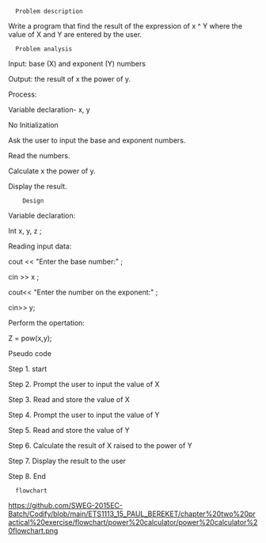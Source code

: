       Problem description   
 

Write a program that find the result of the expression of x ^ Y where the value of X and Y 
are entered by the user.  
   

      Problem analysis 

Input: base (X) and exponent (Y) numbers   

Output: the result of x the power of y.    
     

Process:  

 Variable declaration- x, y 

No Initialization  

Ask the user to input the base and exponent numbers. 

Read the numbers. 

Calculate x the power of y. 

Display the result. 

        Design 

Variable declaration:  

Int x, y, z ; 

Reading input data:  

cout << "Enter the base number:" ; 

cin >> x ; 

cout<< "Enter the number on the exponent:" ; 

cin>> y; 

 

Perform the opertation: 

Z = pow(x,y);          

   Pseudo code  

Step 1.  start 

Step 2.  Prompt the user to input the value of X 

Step 3. Read and store the value of X 

  

Step 4. Prompt the user to input the value of Y 

Step 5. Read and store the value of Y 

  

Step 6. Calculate the result of X raised to the power of Y 

Step 7. Display the result to the user 

Step 8. End 
  
      flowchart 

https://github.com/SWEG-2015EC-Batch/Codify/blob/main/ETS1113_15_PAUL_BEREKET/chapter%20two%20practical%20exercise/flowchart/power%20calculator/power%20calculator%20flowchart.png